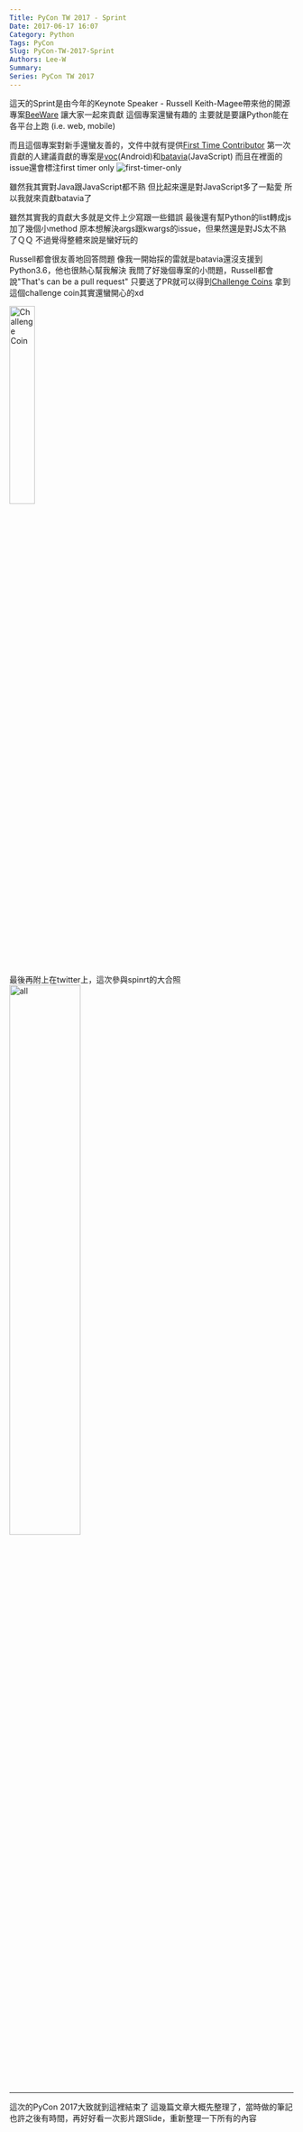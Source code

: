 ```yaml
---
Title: PyCon TW 2017 - Sprint
Date: 2017-06-17 16:07
Category: Python
Tags: PyCon
Slug: PyCon-TW-2017-Sprint
Authors: Lee-W
Summary: 
Series: PyCon TW 2017
---
```


這天的Sprint是由今年的Keynote Speaker - Russell Keith-Magee帶來他的開源專案[BeeWare](https://pybee.org)
讓大家一起來貢獻
這個專案還蠻有趣的
主要就是要讓Python能在各平台上跑 (i.e. web, mobile)

<!--more-->

而且這個專案對新手還蠻友善的，文件中就有提供[First Time Contributor](https://pybee.org/contributing/how/first-time/what/)
第一次貢獻的人建議貢獻的專案是[voc](https://github.com/pybee/voc)(Android)和[batavia](https://github.com/pybee/batavia)(JavaScript)
而且在裡面的issue還會標注first timer only
![first-timer-only]({filename}/images/posts-image/2017-06-12-PyCon-TW-2017-Sprint/1-new-comer.png)

雖然我其實對Java跟JavaScript都不熟
但比起來還是對JavaScript多了一點愛
所以我就來貢獻batavia了

雖然其實我的貢獻大多就是文件上少寫跟一些錯誤
最後還有幫Python的list轉成js加了幾個小method
原本想解決args跟kwargs的issue，但果然還是對JS太不熟了ＱＱ
不過覺得整體來說是蠻好玩的

Russell都會很友善地回答問題
像我一開始採的雷就是batavia還沒支援到Python3.6，他也很熱心幫我解決
我問了好幾個專案的小問題，Russell都會說"That's can be a pull request"
只要送了PR就可以得到[Challenge Coins](https://pybee.org/contributing/challenge-coins/)
拿到這個challenge coin其實還蠻開心的xd

<img src="{filename}/images/posts-image/2017-06-12-PyCon-TW-2017-Sprint/2-challenge-coin.jpg" alt="Challenge Coin" width="30%">

最後再附上在twitter上，這次參與spinrt的大合照
<img src="{filename}/images/posts-image/2017-06-12-PyCon-TW-2017-Sprint/3-all.png" alt="all" width="50%">

---

這次的PyCon 2017大致就到這裡結束了
這幾篇文章大概先整理了，當時做的筆記
也許之後有時間，再好好看一次影片跟Slide，重新整理一下所有的內容
